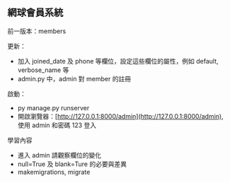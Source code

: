 
## 網球會員系統

前一版本：members

更新：
* 加入 joined_date 及 phone 等欄位，設定這些欄位的屬性，例如 default, verbose_name 等
* admin.py 中，admin 對 member 的註冊

啟動：
* py manage.py runserver
* 開啟瀏覽器：[http://127.0.0.1:8000/admin](http://127.0.0.1:8000/admin), 使用 admin 和密碼 123 登入

學習內容
* 進入 admin 請觀察欄位的變化
* null=True 及 blank=Ture 的必要與差異
* makemigrations, migrate